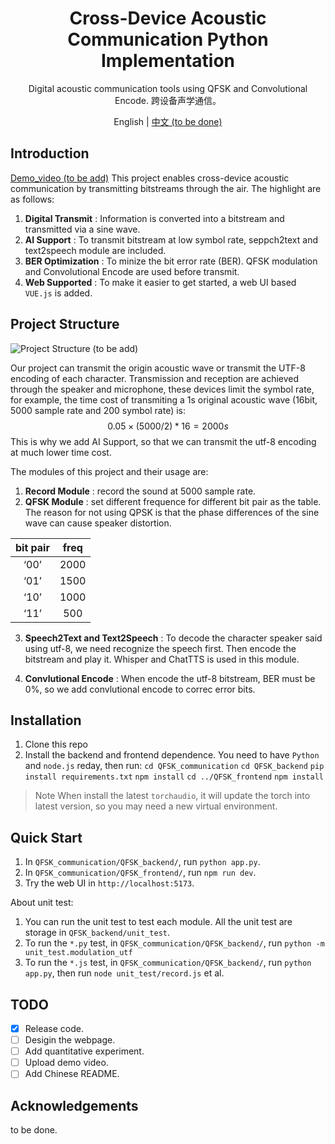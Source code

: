 <center>

# Cross-Device Acoustic Communication Python Implementation

Digital acoustic communication tools using QFSK and Convolutional Encode. 跨设备声学通信。

English | [中文 (to be done)](/#)

</center>

## Introduction
[Demo_video (to be add)](/#)
This project enables cross-device acoustic communication by transmitting bitstreams through the air. The highlight are as follows:
1. **Digital Transmit** : Information is converted into a bitstream and transmitted via a sine wave.
2. **AI Support** : To transmit bitstream at low symbol rate, seppch2text and text2speech module are included.
2. **BER Optimization** : To minize the bit error rate (BER). QFSK modulation and Convolutional Encode are used before transmit.
3. **Web Supported** : To make it easier to get started, a web UI based `VUE.js` is added.

## Project Structure
![Project Structure (to be add)](/#)

Our project can transmit the origin acoustic wave or transmit the UTF-8 encoding of each character.
Transmission and reception are achieved through the speaker and microphone, these devices limit the symbol rate, for example, the time cost of transmiting a 1s original acoustic wave (16bit, 5000 sample rate and 200 symbol rate) is:
$$0.05 \times (5000 / 2) * 16 = 2000s$$
This is why we add AI Support, so that we can transmit the utf-8 encoding at much lower time cost.

The modules of this project and their usage are:
1. **Record Module** : record the sound at 5000 sample rate.
2. **QFSK Module** : set different frequence for different bit pair as the table. The reason for not using QPSK is that the phase differences of the sine wave can cause speaker distortion.

| bit pair | freq |
| :--: | :--: |
| ‘00’ | 2000 |
| ‘01’ | 1500 |
| ‘10’ | 1000 |
| ‘11’ | 500 |

3. **Speech2Text and Text2Speech** : To decode the character speaker said using utf-8, we need recognize the speech first. Then encode the bitstream and play it. Whisper and ChatTTS is used in this module.

4. **Convlutional Encode** : When encode the utf-8 bitstream, BER must be 0\%, so we add convlutional encode to correc error bits.

## Installation
1. Clone this repo
2. Install the backend and frontend dependence. You need to have `Python` and `node.js` reday, then run:
```cd QFSK_communication```
```cd QFSK_backend```
```pip install requirements.txt```
```npm install```
```cd ../QFSK_frontend```
```npm install```

> Note
> When install the latest `torchaudio`, it will update the torch into latest version, so you may need a new virtual environment.

## Quick Start
1. In `QFSK_communication/QFSK_backend/`, run `python app.py`.
2. In `QFSK_communication/QFSK_frontend/`, run `npm run dev`.
3. Try the web UI in `http://localhost:5173`.

About unit test:
1. You can run the unit test to test each module. All the unit test are storage in `QFSK_backend/unit_test`.
2. To run the `*.py` test, in `QFSK_communication/QFSK_backend/`, run `python -m unit_test.modulation_utf`
3. To run the `*.js` test, in `QFSK_communication/QFSK_backend/`, run `python app.py`, then run `node unit_test/record.js` et al.

## TODO
- [x] Release code.
- [ ] Desigin the webpage.
- [ ] Add quantitative experiment.
- [ ] Upload demo video.
- [ ] Add Chinese README.

## Acknowledgements
to be done.